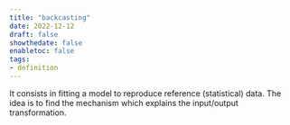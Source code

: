 ```yaml
---
title: "backcasting"
date: 2022-12-12
draft: false
showthedate: false
enabletoc: false
tags:
- definition
---
```


It consists in fitting a model to reproduce reference (statistical) data. The idea is to find the mechanism which explains the input/output transformation.
